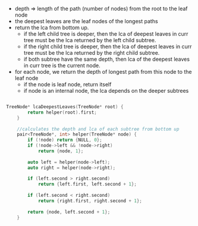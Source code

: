 - depth => length of the path (number of nodes) from the root to the leaf node
- the deepest leaves are the leaf nodes of the longest paths
- return the lca from bottom up. 
    - if the left child tree is deeper, then the lca of deepest leaves in curr tree must be the lca returned by the left child subtree.
    - if the right child tree is deeper, then the lca of deepest leaves in curr tree  must be the lca returned by the right child subtree.
    - if both subtree have the same depth, then lca of the deepest leaves in curr tree is the current node.
- for each node, we return the depth of longest path from this node to the leaf node
    - if the node is leaf node, return itself
    - if node is an internal node, the lca depends on the deeper subtrees 
```cpp

TreeNode* lcaDeepestLeaves(TreeNode* root) {
        return helper(root).first;
    }
    
    //calculates the depth and lca of each subtree from bottom up
    pair<TreeNode*, int> helper(TreeNode* node) {
        if (!node) return {NULL, 0};
        if (!node->left && !node->right)
            return {node, 1};
        
        auto left = helper(node->left);
        auto right = helper(node->right);
        
        if (left.second > right.second)
            return {left.first, left.second + 1};
        
        if (left.second < right.second)
            return {right.first, right.second + 1};
        
        return {node, left.second + 1};
    }
```

